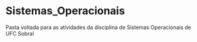 # Sistemas_Operacionais
 Pasta voltada para as atividades da disciplina de Sistemas Operacionais  de UFC Sobral 
